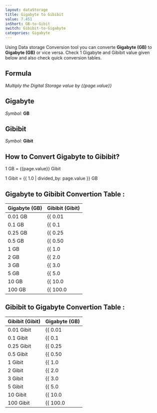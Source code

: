 ```yaml
---
layout: dataStorage
title: Gigabyte to Gibibit
value: 7.451
inShort: GB-to-Gibit
switch: Gibibit-to-Gigabyte
categories: Gigabyte
---
```


Using Data storage Conversion tool you can converte **Gigabyte (GB)** to **Gigabyte (GB)** or vice versa. Check 1 Gigabyte and Gibibit value given below and also check quick conversion tables.

## Formula
*Multiply the Digital Storage value by {{page.value}}*

## Gigabyte
*Symbol:* **GB**

## Gibibit
*Symbol:* **Gibit**

## How to Convert Gigabyte to Gibibit?

1 GB = {{page.value}} Gibit

1 Gibit = {{ 1.0 | divided_by: page.value }} GB


## Gigabyte to Gibibit Convertion Table :

| Gigabyte (GB) | Gibibit (Gibit) |
| ---- | ---- |
| 0.01 GB | {{ 0.01 | times: page.value }} Gibit |
| 0.1 GB | {{ 0.1 | times: page.value }} Gibit |
| 0.25 GB | {{ 0.25 | times: page.value }} Gibit |
| 0.5 GB | {{ 0.50 | times: page.value }} Gibit |
| 1 GB | {{ 1.0 | times: page.value }} Gibit |
| 2 GB | {{ 2.0 | times: page.value }} Gibit |
| 3 GB | {{ 3.0 | times: page.value }} Gibit |
| 5 GB | {{ 5.0 | times: page.value }} Gibit |
| 10 GB | {{ 10.0 | times: page.value }} Gibit |
| 100 GB | {{ 100.0 | times: page.value }} Gibit |

## Gibibit to Gigabyte Convertion Table :

| Gibibit (Gibit) | Gigabyte (GB) |
| ---- | ---- |
| 0.01 Gibit | {{ 0.01 | divided_by: page.value }} GB |
| 0.1 Gibit | {{ 0.1 | divided_by: page.value }} GB |
| 0.25 Gibit | {{ 0.25 | divided_by: page.value }} GB |
| 0.5 Gibit | {{ 0.50 | divided_by: page.value }} GB |
| 1 Gibit | {{ 1.0 | divided_by: page.value }} GB |
| 2 Gibit | {{ 2.0 | divided_by: page.value }} GB |
| 3 Gibit | {{ 3.0 | divided_by: page.value }} GB |
| 5 Gibit | {{ 5.0 | divided_by: page.value }} GB |
| 10 Gibit | {{ 10.0 | divided_by: page.value }} GB |
| 100 Gibit | {{ 100.0 | divided_by: page.value }} GB |


<script>
document.getElementById('selectInput')[12].selected = true
document.getElementById('selectOutput')[11].selected = true
</script>
